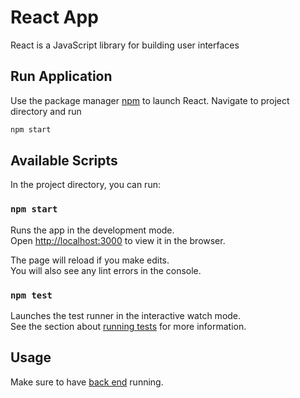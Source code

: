 # React App

React is a JavaScript library for building user interfaces


## Run Application

Use the package manager [npm](https://https://nodejs.org/en/) to launch React. Navigate to project directory and run

```bash
npm start
```
## Available Scripts

In the project directory, you can run:

### `npm start`

Runs the app in the development mode.<br />
Open [http://localhost:3000](http://localhost:3000) to view it in the browser.

The page will reload if you make edits.<br />
You will also see any lint errors in the console.

### `npm test`

Launches the test runner in the interactive watch mode.<br />
See the section about [running tests](https://facebook.github.io/create-react-app/docs/running-tests) for more information.

## Usage
Make  sure to have [back end](https://github.com/Hack-Diversity/cscl-team4-backend_) running.

